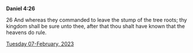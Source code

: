 **Daniel 4:26**

26 And whereas they commanded to leave the stump of the tree roots; thy kingdom shall be sure unto thee, after that thou shalt have known that the heavens do rule.

[Tuesday 07-February, 2023](https://t.me/s/daily_scripture)
